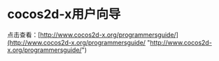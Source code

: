 # cocos2d-x用户向导

点击查看：[http://www.cocos2d-x.org/programmersguide/](http://www.cocos2d-x.org/programmersguide/ "http://www.cocos2d-x.org/programmersguide/")
	